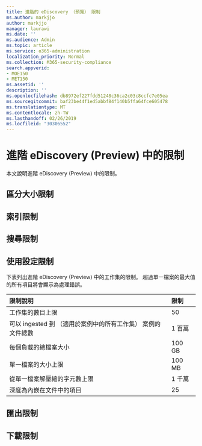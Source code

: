 ```yaml
---
title: 進階的 eDiscovery （預覽） 限制
ms.author: markjjo
author: markjjo
manager: laurawi
ms.date: ''
ms.audience: Admin
ms.topic: article
ms.service: o365-administration
localization_priority: Normal
ms.collection: M365-security-compliance
search.appverid:
- MOE150
- MET150
ms.assetid: ''
description: ''
ms.openlocfilehash: db8972ef227fdd51248c36ca2c03c8ccfc7e05ea
ms.sourcegitcommit: baf23be44f1ed5abbf84f140b5ffa64fce605478
ms.translationtype: MT
ms.contentlocale: zh-TW
ms.lasthandoff: 02/26/2019
ms.locfileid: "30306552"
---
```

# <a name="limits-in-advanced-ediscovery-preview"></a>進階 eDiscovery (Preview) 中的限制

本文說明進階 eDiscovery (Preview) 中的限制。

## <a name="case-limits"></a>區分大小限制

## <a name="indexing-limits"></a>索引限制

## <a name="search-limits"></a>搜尋限制

## <a name="working-set-limits"></a>使用設定限制

下表列出進階 eDiscovery (Preview) 中的工作集的限制。 超過單一檔案的最大值的所有項目將會顯示為處理錯誤。
    
  |**限制說明**|**限制**|
  |:-----|:-----|
  |工作集的數目上限  <br/> |50  <br/> |
  |可以 ingested 到 （適用於案例中的所有工作集） 案例的文件總數  <br/> |1 百萬  <br/> |
  |每個負載的總檔案大小  <br/> |100 GB  <br/> |
  |單一檔案的大小上限   <br/> |100 MB  <br/> |
  |從單一檔案解壓縮的字元數上限  <br/> |1 千萬  <br/> |
  |深度為內嵌在文件中的項目  <br/> |25  <br/> |
  

## <a name="export-limits"></a>匯出限制

## <a name="download-limits"></a>下載限制

